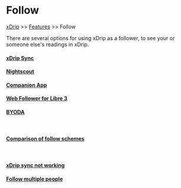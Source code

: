 # Follow
[xDrip](../README.md) >> [Features](./Features_page.md) >> Follow  
  
There are several options for using xDrip as a follower, to see your or someone else's readings in xDrip.  
  
#### [xDrip Sync](./xDripSync.md)
#### [Nightscout](./Follow/FollowNightscout.md)
#### [Companion App](./Follow/CompanionApp.md)
#### [Web Follower for Libre 3](./Libre3_Follow.md)
#### [BYODA](./DexcomAppxDrip.md)
<br/>  
  
#### [Comparison of follow schemes](./How-to-follow.md)
<br/>  
  
#### [xDrip sync not working](./xDrip-Sync-not-working.md)
#### [Follow multiple people](./Variants.md)
